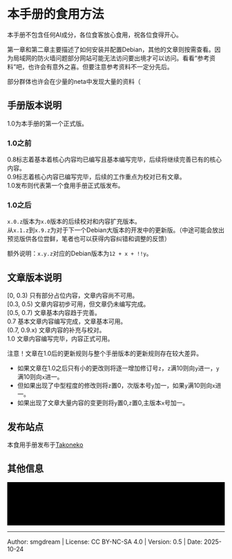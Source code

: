 # 本手册的食用方法

本手册不包含任何AI成分，各位食客放心食用，祝各位食得开心。  

第一章和第二章主要描述了如何安装并配置Debian，其他的文章则按需查看。因为局域网的防火墙问题部分网站可能无法访问要出境才可以访问。看看“参考资料”吧，也许会有意外之喜。但要注意参考资料不一定分先后。  

部分群体也许会在少量的neta中发现大量的资料（  

## 手册版本说明  
1.0为本手册的第一个正式版。  

### 1.0之前
0.8标志着基本着核心内容均已编写且基本编写完毕，后续将继续完善已有的核心内容。  
0.9标志着核心内容已编写完毕，后续的工作重点为校对已有文章。  
1.0发布则代表第一个食用手册正式版发布。  

### 1.0之后
`x.0.z`版本为`x.0`版本的后续校对和内容扩充版本。  
从`x.1.z`到`x.9.z`为对于下一个Debian大版本的开发中的更新版。（中途可能会放出预览版供各位尝鲜，笔者也可以获得内容纠错和调整的反馈）  

额外说明：`x.y.z`对应的Debian版本为`12 + x + !!y`。  

## 文章版本说明
\[0, 0.3) 只有部分占位内容，文章内容尚不可用。  
\[0.3, 0.5)  文章内容初步可用，但文章仍未编写完成。  
\[0.5, 0.7) 文章基本内容趋于完善。  
0.7 基本文章内容编写完成，文章基本可用。  
(0.7, 0.9.x) 文章内容的补充与校对。  
1.0 文章内容编写完毕，内容正式可用。  

注意！文章在1.0后的更新规则与整个手册版本的更新规则存在较大差异。  

- 如果文章在1.0之后只有小的更改则将逐一增加修订号`z`，`z`满10则向`y`进一，`y`满10则向`x`进一。  
- 但如果出现了中型程度的修改则将`z`置0，次版本号`y`加一，如果`y`满10则向`x`进一。  
- 如果出现了文章大量内容的变更则将`y`置0,`z`置0,主版本`x`号加一。  

## 发布站点
本食用手册发布于[Takoneko](https://github.com/smgdream/debian-cookbook)  

## 其他信息

<p style="color: #000000; background-color: #000000">本人发现在互联网上存在一个称为“Debian某某指南”的资料网站，经过多次确认本人严重怀疑该网站内容是纯AI生成的，其特点包括整个网站那么多文章一张图片也没有，不存在的假联系方式（github、discord等）不存在的贡献者，不存在的网站内容，AI遗留痕迹等等等等。故该网站内容的有效性存疑。畀我看看哩条油会不会直接偷或者用AI偷哩个手册D内容呢？</p>

---
Author: smgdream | License: CC BY-NC-SA 4.0 | Version: 0.5 | Date: 2025-10-24